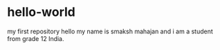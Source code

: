 # hello-world
my first repository
hello my name is smaksh mahajan and i am a student from grade 12 India.

